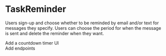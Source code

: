 # TaskReminder

Users sign-up and choose whether to be reminded by email and/or text for messages they specify. Users can choose the period for when the message is sent and delete the reminder when they want.

Add a countdown timer UI <br/>
Add endpoints
